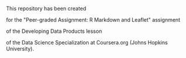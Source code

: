 This repository has been created

for the "Peer-graded Assignment: R Markdown and Leaflet" assignment

of the Developing Data Products lesson

of the Data Science Specialization at Coursera.org (Johns Hopkins University).
